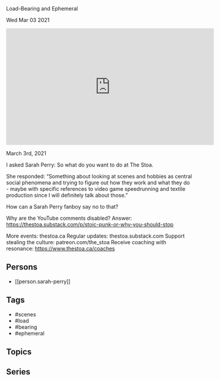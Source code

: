 

 Load-Bearing and Ephemeral

Wed Mar 03 2021

<iframe width="560" height="315" src="https://www.youtube.com/embed/EQZ7J0bKnHc" title="Scenes: Load-Bearing and Ephemeral w/ Sarah Perry" frameborder="0" allow="accelerometer; autoplay; clipboard-write; encrypted-media; gyroscope; picture-in-picture" allowfullscreen ></iframe>

March 3rd, 2021

I asked Sarah Perry: So what do you want to do at The Stoa.

She responded: “Something about looking at scenes and hobbies as central social phenomena and trying to figure out how they work and what they do - maybe with specific references to video game speedrunning and textile production since I will definitely talk about those.”

How can a Sarah Perry fanboy say no to that?

Why are the YouTube comments disabled? Answer: https://thestoa.substack.com/p/stoic-punk-or-why-you-should-stop

More events: thestoa.ca
Regular updates: thestoa.substack.com
Support stealing the culture: patreon.com/the_stoa
Receive coaching with resonance: https://www.thestoa.ca/coaches

## Persons

- [[person.sarah-perry]]

## Tags

- #scenes
- #load
- #bearing
- #ephemeral

## Topics



## Series



